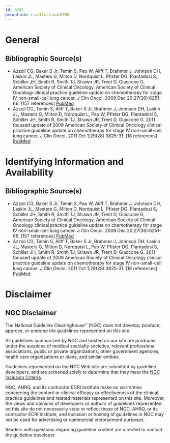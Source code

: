 ```yaml
---
id: 8705
permalink: /:collection/8705
---
```


# General

## Bibliographic Source(s)

- Azzoli CG, Baker S Jr, Temin S, Pao W, Aliff T, Brahmer J, Johnson DH, Laskin JL, Masters G, Milton D, Nordquist L, Pfister DG, Piantadosi S, Schiller JH, Smith R, Smith TJ, Strawn JR, Trent D, Giaccone G, American Society of Clinical Oncology. American Society of Clinical Oncology clinical practice guideline update on chemotherapy for stage IV non-small-cell lung cancer. J Clin Oncol. 2009 Dec 20;27(36):6251-66. [157 references] [ PubMed ](http://www.ncbi.nlm.nih.gov/entrez/query.fcgi?cmd=Retrieve&db=pubmed&dopt=Abstract&list_uids=19917871)
- Azzoli CG, Temin S, Aliff T, Baker S Jr, Brahmer J, Johnson DH, Laskin JL, Masters G, Milton D, Nordquist L, Pao W, Pfister DG, Piantadosi S, Schiller JH, Smith R, Smith TJ, Strawn JR, Trent D, Giaccone G. 2011 focused update of 2009 American Society of Clinical Oncology clinical practice guideline update on chemotherapy for stage IV non-small-cell lung cancer. J Clin Oncol. 2011 Oct 1;29(28):3825-31. [18 references] [ PubMed ](http://www.ncbi.nlm.nih.gov/entrez/query.fcgi?cmd=Retrieve&db=pubmed&dopt=Abstract&list_uids=21900105)

# Identifying Information and Availability

## Bibliographic Source(s)

- Azzoli CG, Baker S Jr, Temin S, Pao W, Aliff T, Brahmer J, Johnson DH, Laskin JL, Masters G, Milton D, Nordquist L, Pfister DG, Piantadosi S, Schiller JH, Smith R, Smith TJ, Strawn JR, Trent D, Giaccone G, American Society of Clinical Oncology. American Society of Clinical Oncology clinical practice guideline update on chemotherapy for stage IV non-small-cell lung cancer. J Clin Oncol. 2009 Dec 20;27(36):6251-66. [157 references] [ PubMed ](http://www.ncbi.nlm.nih.gov/entrez/query.fcgi?cmd=Retrieve&db=pubmed&dopt=Abstract&list_uids=19917871)
- Azzoli CG, Temin S, Aliff T, Baker S Jr, Brahmer J, Johnson DH, Laskin JL, Masters G, Milton D, Nordquist L, Pao W, Pfister DG, Piantadosi S, Schiller JH, Smith R, Smith TJ, Strawn JR, Trent D, Giaccone G. 2011 focused update of 2009 American Society of Clinical Oncology clinical practice guideline update on chemotherapy for stage IV non-small-cell lung cancer. J Clin Oncol. 2011 Oct 1;29(28):3825-31. [18 references] [ PubMed ](http://www.ncbi.nlm.nih.gov/entrez/query.fcgi?cmd=Retrieve&db=pubmed&dopt=Abstract&list_uids=21900105)

# Disclaimer

## NGC Disclaimer

The National Guideline Clearinghouse™ (NGC) does not develop, produce, approve, or endorse the guidelines represented on this site.

All guidelines summarized by NGC and hosted on our site are produced under the auspices of medical specialty societies, relevant professional associations, public or private organizations, other government agencies, health care organizations or plans, and similar entities.

Guidelines represented on the NGC Web site are submitted by guideline developers, and are screened solely to determine that they meet the [NGC Inclusion Criteria](/help-and-about/summaries/inclusion-criteria).

NGC, AHRQ, and its contractor ECRI Institute make no warranties concerning the content or clinical efficacy or effectiveness of the clinical practice guidelines and related materials represented on this site. Moreover, the views and opinions of developers or authors of guidelines represented on this site do not necessarily state or reflect those of NGC, AHRQ, or its contractor ECRI Institute, and inclusion or hosting of guidelines in NGC may not be used for advertising or commercial endorsement purposes.

Readers with questions regarding guideline content are directed to contact the guideline developer.

